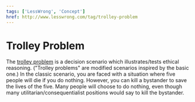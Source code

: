 ```yaml
---
tags: ['LessWrong', 'Concept']
href: http://www.lesswrong.com/tag/trolley-problem
---
```


# Trolley Problem
The [trolley problem](https://en.wikipedia.org/wiki/Trolley_problem) is a decision scenario which illustrates/tests ethical reasoning. ("Trolley problems" are modified scenarios inspired by the basic one.) In the classic scenario, you are faced with a situation where five people will die if you do nothing. However, you can kill a bystander to save the lives of the five. Many people will choose to do nothing, even though many utilitarian/consequentialist positions would say to kill the bystander.

